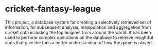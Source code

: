 # cricket-fantasy-league
This project, a database system for creating a selectively retrieved set of information, for subsequent analysis, manipulation and aggregation from cricket data including the top leagues from around the world. It has been used to perform complex operations on the database to retrieve insightful stats that give the fans a better understanding of how the game is played.
